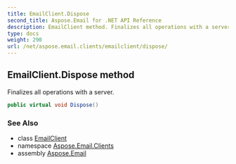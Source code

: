```yaml
---
title: EmailClient.Dispose
second_title: Aspose.Email for .NET API Reference
description: EmailClient method. Finalizes all operations with a server
type: docs
weight: 290
url: /net/aspose.email.clients/emailclient/dispose/
---
```

## EmailClient.Dispose method

Finalizes all operations with a server.

```csharp
public virtual void Dispose()
```

### See Also

* class [EmailClient](../)
* namespace [Aspose.Email.Clients](../../emailclient/)
* assembly [Aspose.Email](../../../)


